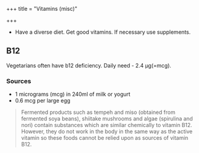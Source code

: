 +++
title = "Vitamins (misc)"

+++
- Have a diverse diet. Get good vitamins. If necessary use supplements.


## B12
Vegetarians often have b12 deficiency. Daily need - 2.4 μg(=mcg).

### Sources

- 1 micrograms (mcg) in 240ml of milk or yogurt
- 0.6 mcg per large egg


> Fermented products such as tempeh and miso (obtained from fermented soya beans), shiitake mushrooms and algae (spirulina and nori) contain substances which are similar chemically to vitamin B12. However, they do not work in the body in the same way as the active vitamin so these foods cannot be relied upon as sources of vitamin B12.


